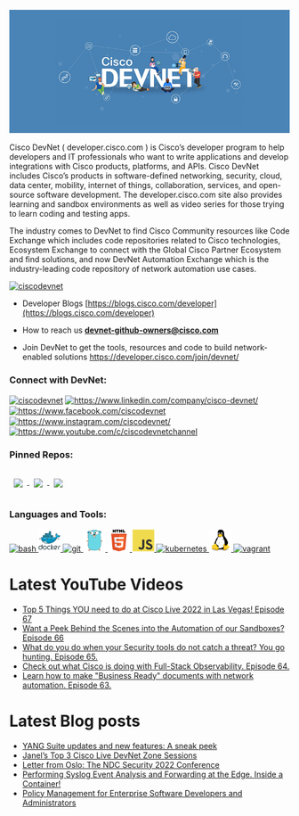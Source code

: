 ![DevNetBanner](./images/devnet_banner.jpeg)

Cisco DevNet ( developer.cisco.com ) is Cisco’s developer program to help developers and IT professionals who want to write applications and develop integrations with Cisco products, platforms, and APIs. Cisco DevNet includes Cisco’s products in software-defined networking, security, cloud, data center, mobility, internet of things, collaboration, services, and open-source software development. The developer.cisco.com site also provides learning and sandbox environments as well as video series for those trying to learn coding and testing apps.

The industry comes to DevNet to find Cisco Community resources like Code Exchange which includes code repositories related to Cisco technologies, Ecosystem Exchange to connect with the Global Cisco Partner Ecosystem and find solutions, and now DevNet Automation Exchange which is the industry-leading code repository of network automation use cases.

<p align="left"> <a href="https://twitter.com/ciscodevnet" target="blank"><img src="https://img.shields.io/twitter/follow/ciscodevnet?logo=twitter&style=for-the-badge" alt="ciscodevnet" /></a> </p>

- Developer Blogs [https://blogs.cisco.com/developer](https://blogs.cisco.com/developer)

- How to reach us **devnet-github-owners@cisco.com**

- Join DevNet to get the tools, resources and code to build network-enabled solutions https://developer.cisco.com/join/devnet/

<h3 align="left">Connect with DevNet:</h3>
<p align="left">
<a href="https://twitter.com/ciscodevnet" target="blank"><img align="center" src="https://raw.githubusercontent.com/rahuldkjain/github-profile-readme-generator/master/src/images/icons/Social/twitter.svg" alt="ciscodevnet" height="30" width="40" /></a>
<a href="https://linkedin.com/in/https://www.linkedin.com/company/cisco-devnet/" target="blank"><img align="center" src="https://raw.githubusercontent.com/rahuldkjain/github-profile-readme-generator/master/src/images/icons/Social/linked-in-alt.svg" alt="https://www.linkedin.com/company/cisco-devnet/" height="30" width="40" /></a>
<a href="https://fb.com/https://www.facebook.com/ciscodevnet" target="blank"><img align="center" src="https://raw.githubusercontent.com/rahuldkjain/github-profile-readme-generator/master/src/images/icons/Social/facebook.svg" alt="https://www.facebook.com/ciscodevnet" height="30" width="40" /></a>
<a href="https://instagram.com/https://www.instagram.com/ciscodevnet/" target="blank"><img align="center" src="https://raw.githubusercontent.com/rahuldkjain/github-profile-readme-generator/master/src/images/icons/Social/instagram.svg" alt="https://www.instagram.com/ciscodevnet/" height="30" width="40" /></a>
<a href="https://www.youtube.com/c/https://www.youtube.com/c/ciscodevnetchannel" target="blank"><img align="center" src="https://raw.githubusercontent.com/rahuldkjain/github-profile-readme-generator/master/src/images/icons/Social/youtube.svg" alt="https://www.youtube.com/c/ciscodevnetchannel" height="30" width="40" /></a>
</p>

<h3 align="left">Pinned Repos:</h3>
<p align="left">

<a href="https://github.com/CiscoDevNet/python_code_samples_network">
  <img align="center" style="margin:1rem 0.5rem" src="https://github-readme-stats.vercel.app/api/pin/?username=CiscoDevNet&repo=python_code_samples_network&title_color=ffffff&text_color=c9cacc&icon_color=4AB197&bg_color=1A2B34" />
</a>

<a href="https://github.com/CiscoDevNet/netprog_basics">
  <img align="center" style="margin:1rem 0.5rem" src="https://github-readme-stats.vercel.app/api/pin/?username=CiscoDevNet&repo=netprog_basics&title_color=ffffff&text_color=c9cacc&icon_color=4AB197&bg_color=1A2B34" />
</a>

<a href="https://github.com/CiscoDevNet/yangsuite">
  <img align="center" style="margin:1rem 0.5rem" src="https://github-readme-stats.vercel.app/api/pin/?username=CiscoDevNet&repo=yangsuite&title_color=ffffff&text_color=c9cacc&icon_color=4AB197&bg_color=1A2B34" />
</a>

<h3 align="left">Languages and Tools:</h3>
<p align="left"> <a href="https://www.gnu.org/software/bash/" target="_blank" rel="noreferrer"> <img src="https://www.vectorlogo.zone/logos/gnu_bash/gnu_bash-icon.svg" alt="bash" width="40" height="40"/> </a> <a href="https://www.docker.com/" target="_blank" rel="noreferrer"> <img src="https://raw.githubusercontent.com/devicons/devicon/master/icons/docker/docker-original-wordmark.svg" alt="docker" width="40" height="40"/> </a> <a href="https://git-scm.com/" target="_blank" rel="noreferrer"> <img src="https://www.vectorlogo.zone/logos/git-scm/git-scm-icon.svg" alt="git" width="40" height="40"/> </a> <a href="https://golang.org" target="_blank" rel="noreferrer"> <img src="https://raw.githubusercontent.com/devicons/devicon/master/icons/go/go-original.svg" alt="go" width="40" height="40"/> </a> <a href="https://www.w3.org/html/" target="_blank" rel="noreferrer"> <img src="https://raw.githubusercontent.com/devicons/devicon/master/icons/html5/html5-original-wordmark.svg" alt="html5" width="40" height="40"/> </a> <a href="https://developer.mozilla.org/en-US/docs/Web/JavaScript" target="_blank" rel="noreferrer"> <img src="https://raw.githubusercontent.com/devicons/devicon/master/icons/javascript/javascript-original.svg" alt="javascript" width="40" height="40"/> </a> <a href="https://kubernetes.io" target="_blank" rel="noreferrer"> <img src="https://www.vectorlogo.zone/logos/kubernetes/kubernetes-icon.svg" alt="kubernetes" width="40" height="40"/> </a> <a href="https://www.linux.org/" target="_blank" rel="noreferrer"> <img src="https://raw.githubusercontent.com/devicons/devicon/master/icons/linux/linux-original.svg" alt="linux" width="40" height="40"/> </a> <a href="https://www.vagrantup.com/" target="_blank" rel="noreferrer"> <img src="https://www.vectorlogo.zone/logos/vagrantup/vagrantup-icon.svg" alt="vagrant" width="40" height="40"/> </a> </p>

# Latest YouTube Videos
<!-- YOUTUBE:START -->
- [Top 5 Things YOU need to do at Cisco Live 2022 in Las Vegas! Episode 67](https://www.youtube.com/watch?v=b7KrfmNwKH4)
- [Want a Peek Behind the Scenes into the Automation of our Sandboxes? Episode 66](https://www.youtube.com/watch?v=9TilINW8gQY)
- [What do you do when your Security tools do not catch a threat? You go hunting. Episode 65.](https://www.youtube.com/watch?v=xvjK9BDl-bA)
- [Check out what Cisco is doing with Full-Stack Observability. Episode 64.](https://www.youtube.com/watch?v=o5GsL0jLaSY)
- [Learn how to make &quot;Business Ready&quot; documents with network automation. Episode 63.](https://www.youtube.com/watch?v=XPrDRXWnpvI)
<!-- YOUTUBE:END -->

# Latest Blog posts
<!-- BLOG-POST-LIST:START -->
- [YANG Suite updates and new features: A sneak peek](https://blogs.cisco.com/developer/2022yangsuiteupdatesfeatures01)
- [Janel’s Top 3 Cisco Live DevNet Zone Sessions](https://blogs.cisco.com/developer/janelstop3ciscolive01)
- [Letter from Oslo: The NDC Security 2022 Conference](https://blogs.cisco.com/developer/oslondcsecurity2022conference01)
- [Performing Syslog Event Analysis and Forwarding at the Edge. Inside a Container!](https://blogs.cisco.com/developer/apphostingsyslogng01)
- [Policy Management for Enterprise Software Developers and Administrators](https://blogs.cisco.com/developer/opa_and_styra01)
<!-- BLOG-POST-LIST:END -->